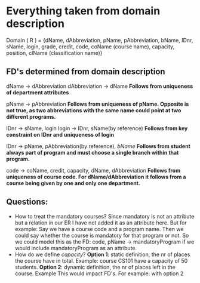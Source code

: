# Everything taken from domain description

Domain ( R ) = {dName, dAbbreviation, pName, pAbbreviation, bName, IDnr, sName, login, grade, credit, code, coName (course name), capacity, position, clName (classification name)}

## FD's determined from domain description
dName $\rightarrow$ dAbbreviation
dAbbreviation $\rightarrow$ dName
**Follows from uniqueness of department attributes**

pName $\rightarrow$ pAbbreviation
**Follows from uniqueness of pName. Opposite is not true, as two abbreviations with the same name could point at two different programs.**

IDnr $\rightarrow$ sName, login
login $\rightarrow$ IDnr, sName(by reference)
**Follows from key constraint on IDnr and uniqueness of login**

IDnr $\rightarrow$ pName, pAbbreviation(by reference), *bName*
**Follows from student always part of program and must choose a single branch within that program.**

code $\rightarrow$ coName, credit, capacity, dName, dAbbreviation
**Follows from uniqueness of course code. For dName/dAbbreviation it follows from a course being given by one and only one department.**



## Questions:
- How to treat the mandatory courses? Since mandatory is not an attribute but a relation in our ER I have not added it as an attribute here. But for example: Say we have a course code and a program name. Then we could say whether the course is mandatory for that program or not. So we could model this as the FD: code, pName $\rightarrow$ mandatoryProgram if we would include mandatoryProgram as an attribute.
- How do we define *capacity*? **Option 1**: static definition, the nr of places the course have in total. Example: course CS101 have a capacity of 50 students. **Option 2**: dynamic definition, the nr of places left in the course. Example This would impact FD's. For example: with option 2 

<!--stackedit_data:
eyJoaXN0b3J5IjpbLTYxNTUxOTMzMywtMzUxNjU4NTczLC0yMD
AwNDY0MTcyLDEwNjg0NDA1XX0=
-->